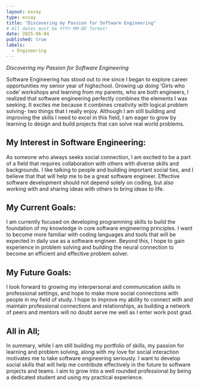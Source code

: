 ```yaml
---
layout: essay
type: essay
title: "Discovering my Passion for Software Engineering"
# All dates must be YYYY-MM-DD format!
date: 2025-06-04
published: true
labels:
  - Engineering
---
```




*Discovering my Passion for Software Engineering*

Software Engineering has stood out to me since I began to explore career opportunities my senior year of highschool. Growing up doing ‘Girls who code’ workshops and learning from my parents, who are both engineers, I realized that software engineering perfectly combines the elements I was seeking. It excites me because it combines creativity with logical problem solving- two things that I really enjoy. Although I am still building and improving the skills I need to excel in this field, I am eager to grow by learning to design and build projects that can solve real world problems. 

## My Interest in Software Engineering:

As someone who always seeks social connection, I am excited to be a part of a field that requires collaboration with others with diverse skills and backgrounds. I like talking to people and building important social ties, and I believe that that will help me to be a great software engineer. Effective software development should not depend solely on coding, but also working with and sharing ideas with others to bring ideas to life. 

## My Current Goals: 

I am currently focused on developing programming skills to build the foundation of my knowledge in core software engineering principles. I want to become more familiar with coding languages and tools that will be expected in daily use as a software engineer. Beyond this, I hope to gain experience in problem solving and building the neural connection to become an efficient and effective problem solver. 

## My Future Goals: 

I look forward to growing my interpersonal and communication skills in professional settings, and hope to make more social connections with people in my field of study. I hope to improve my ability to connect with and maintain professional connections and relationships, as building a network of peers and mentors will no doubt serve me well as I enter work post grad. 

## All in All; 

In summary, while I am still building my portfolio of skills, my passion for learning and problem solving, along with my love for social interaction motivates me to take software engineering seriously. I want to develop social skills that will help me contribute effectively in the future to software projects and teams. I aim to grow into a well rounded professional by being a dedicated student and using my practical experience. 

